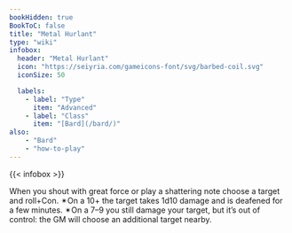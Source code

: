 ```yaml
---
bookHidden: true
BookToC: false
title: "Metal Hurlant"
type: "wiki"
infobox:
  header: "Metal Hurlant"
  icon: "https://seiyria.com/gameicons-font/svg/barbed-coil.svg"
  iconSize: 50

  labels:
    - label: "Type"
      item: "Advanced"
    - label: "Class"
      item: "[Bard](/bard/)"
also:
    - "Bard"
    - "how-to-play"
---
```


{{< infobox >}}

When you shout with great force or play a shattering note choose a target and roll+Con. ✴On a 10+ the target takes 1d10 damage and is deafened for a few minutes. ✴On a 7–9 you still damage your target, but it’s out of control: the GM will choose an additional target nearby.